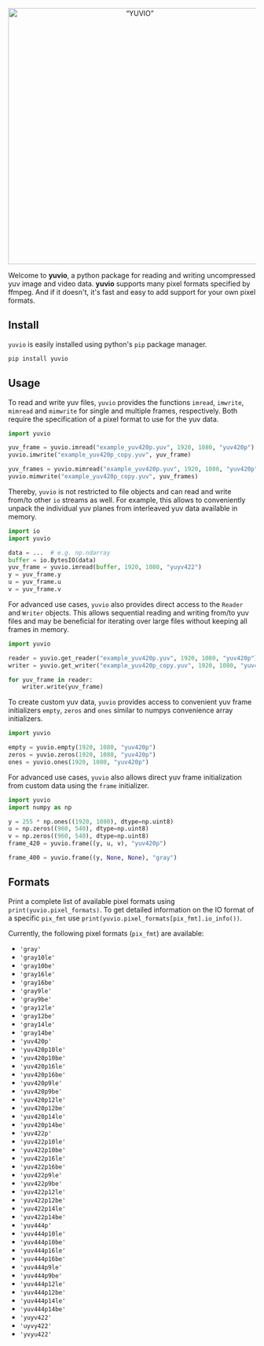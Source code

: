 <div align="center">
    <img align="center" src="logo.png" width="520" alt=“YUVIO” />
</div>

Welcome to **yuvio**, a python package for reading and writing uncompressed yuv
image and video data. **yuvio** supports many pixel formats specified by ffmpeg.
And if it doesn't, it's fast and easy to add support for your own pixel formats.

## Install

`yuvio` is easily installed using python's `pip` package manager.

```sh
pip install yuvio
```

## Usage
To read and write yuv files, `yuvio` provides the functions `imread`, `imwrite`, `mimread` and
`mimwrite` for single and multiple frames, respectively. Both require the specification of a
pixel format to use for the yuv data.

```python
import yuvio

yuv_frame = yuvio.imread("example_yuv420p.yuv", 1920, 1080, "yuv420p")
yuvio.imwrite("example_yuv420p_copy.yuv", yuv_frame)

yuv_frames = yuvio.mimread("example_yuv420p.yuv", 1920, 1080, "yuv420p")
yuvio.mimwrite("example_yuv420p_copy.yuv", yuv_frames)
```

Thereby, `yuvio` is not restricted to file objects and can read and write from/to other `io` 
streams as well. For example, this allows to conveniently unpack the individual yuv planes from 
interleaved yuv data available in memory.

```python
import io
import yuvio

data = ...  # e.g. np.ndarray
buffer = io.BytesIO(data)
yuv_frame = yuvio.imread(buffer, 1920, 1080, "yuyv422")
y = yuv_frame.y
u = yuv_frame.u
v = yuv_frame.v
```

For advanced use cases, `yuvio` also provides direct access to the `Reader` and `Writer` objects.
This allows sequential reading and writing from/to yuv files and may be beneficial for iterating
over large files without keeping all frames in memory.

```python
import yuvio

reader = yuvio.get_reader("example_yuv420p.yuv", 1920, 1080, "yuv420p")
writer = yuvio.get_writer("example_yuv420p_copy.yuv", 1920, 1080, "yuv420p")

for yuv_frame in reader:
    writer.write(yuv_frame)
```

To create custom yuv data, `yuvio` provides access to convenient yuv frame
initializers `empty`, `zeros` and `ones` similar to numpys convenience array
initializers.

```python
import yuvio

empty = yuvio.empty(1920, 1080, "yuv420p")
zeros = yuvio.zeros(1920, 1080, "yuv420p")
ones = yuvio.ones(1920, 1080, "yuv420p")
```

For advanced use cases, `yuvio` also allows direct yuv frame initialization
from custom data using the `frame` initializer.
```python
import yuvio
import numpy as np

y = 255 * np.ones((1920, 1080), dtype=np.uint8)
u = np.zeros((960, 540), dtype=np.uint8)
v = np.zeros((960, 540), dtype=np.uint8)
frame_420 = yuvio.frame((y, u, v), "yuv420p")

frame_400 = yuvio.frame((y, None, None), "gray")
```

## Formats

Print a complete list of available pixel formats using `print(yuvio.pixel_formats)`.
To get detailed information on the IO format of a specific `pix_fmt` use
`print(yuvio.pixel_formats[pix_fmt].io_info())`.

Currently, the following pixel formats (`pix_fmt`) are available:
* `'gray'`
* `'gray10le'`
* `'gray10be'`
* `'gray16le'`
* `'gray16be'`
* `'gray9le'`
* `'gray9be'`
* `'gray12le'`
* `'gray12be'`
* `'gray14le'`
* `'gray14be'`
* `'yuv420p'`
* `'yuv420p10le'`
* `'yuv420p10be'`
* `'yuv420p16le'`
* `'yuv420p16be'`
* `'yuv420p9le'`
* `'yuv420p9be'`
* `'yuv420p12le'`
* `'yuv420p12be'`
* `'yuv420p14le'`
* `'yuv420p14be'`
* `'yuv422p'`
* `'yuv422p10le'`
* `'yuv422p10be'`
* `'yuv422p16le'`
* `'yuv422p16be'`
* `'yuv422p9le'`
* `'yuv422p9be'`
* `'yuv422p12le'`
* `'yuv422p12be'`
* `'yuv422p14le'`
* `'yuv422p14be'`
* `'yuv444p'`
* `'yuv444p10le'`
* `'yuv444p10be'`
* `'yuv444p16le'`
* `'yuv444p16be'`
* `'yuv444p9le'`
* `'yuv444p9be'`
* `'yuv444p12le'`
* `'yuv444p12be'`
* `'yuv444p14le'`
* `'yuv444p14be'`
* `'yuyv422'`
* `'uyvy422'`
* `'yvyu422'`
